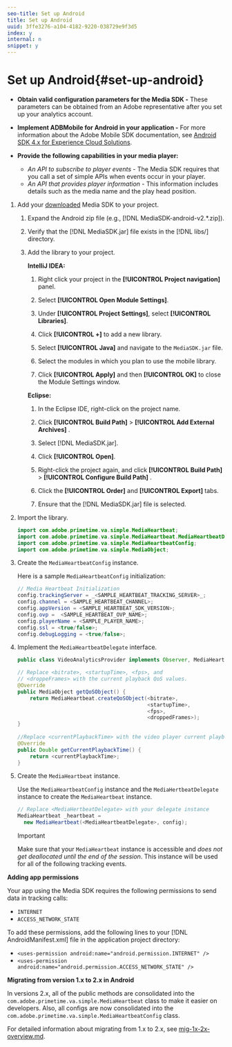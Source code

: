 ```yaml
---
seo-title: Set up Android
title: Set up Android
uuid: 3ffe3276-a104-4182-9220-038729e9f3d5
index: y
internal: n
snippet: y
---
```


# Set up Android{#set-up-android}

* **Obtain valid configuration parameters for the Media SDK -** These parameters can be obtained from an Adobe representative after you set up your analytics account. 
* **Implement ADBMobile for Android in your application -** For more information about the Adobe Mobile SDK documentation, see [Android SDK 4.x for Experience Cloud Solutions](https://marketing.adobe.com/resources/help/en_US/mobile/android/). 

* **Provide the following capabilities in your media player:**

    * *An API to subscribe to player events* - The Media SDK requires that you call a set of simple APIs when events occur in your player. 
    * *An API that provides player information* - This information includes details such as the media name and the play head position.

1. Add your [downloaded](../../sdk-implement/download-sdks.md#section_551A10AD7880426BB29AE52482BB4211) Media SDK to your project.

    1. Expand the Android zip file (e.g., [!DNL MediaSDK-android-v2.*.zip]). 
    1. Verify that the [!DNL MediaSDK.jar] file exists in the [!DNL libs/] directory. 
    
    1. Add the library to your project.

       **IntelliJ IDEA:**

        1. Right click your project in the **[!UICONTROL Project navigation]** panel. 
        1. Select **[!UICONTROL Open Module Settings]**. 
        1. Under **[!UICONTROL Project Settings]**, select **[!UICONTROL Libraries]**. 
        
        1. Click **[!UICONTROL +]** to add a new library. 
        1. Select **[!UICONTROL Java]** and navigate to the `MediaSDK.jar` file. 
        
        1. Select the modules in which you plan to use the mobile library. 
        1. Click **[!UICONTROL Apply]** and then **[!UICONTROL OK]** to close the Module Settings window.

       **Eclipse:**

        1. In the Eclipse IDE, right-click on the project name. 
        1. Click  **[!UICONTROL Build Path]** > **[!UICONTROL Add External Archives]** . 
        1. Select [!DNL MediaSDK.jar]. 
        1. Click **[!UICONTROL Open]**. 
        1. Right-click the project again, and click  **[!UICONTROL Build Path]** > **[!UICONTROL Configure Build Path]** . 
        1. Click the **[!UICONTROL Order]** and **[!UICONTROL Export]** tabs. 
        
        1. Ensure that the [!DNL MediaSDK.jar] file is selected.

1. Import the library.

   ```java
   import com.adobe.primetime.va.simple.MediaHeartbeat; 
   import com.adobe.primetime.va.simple.MediaHeartbeat.MediaHeartbeatDelegate; 
   import com.adobe.primetime.va.simple.MediaHeartbeatConfig; 
   import com.adobe.primetime.va.simple.MediaObject; 
   
   ```

1. Create the `MediaHeartbeatConfig` instance.

   Here is a sample `MediaHeartbeatConfig` initialization:

   ```java
   // Media Heartbeat Initialization 
   config.trackingServer = _<SAMPLE_HEARTBEAT_TRACKING_SERVER>_; 
   config.channel = <SAMPLE_HEARTBEAT_CHANNEL>; 
   config.appVersion = <SAMPLE_HEARTBEAT_SDK_VERSION>; 
   config.ovp =  <SAMPLE_HEARTBEAT_OVP_NAME>; 
   config.playerName = <SAMPLE_PLAYER_NAME>; 
   config.ssl = <true/false>; 
   config.debugLogging = <true/false>; 
   ```

1. Implement the `MediaHeartbeatDelegate` interface.

   ```java
   public class VideoAnalyticsProvider implements Observer, MediaHeartbeatDelegate{}
   ```

   ```java
   // Replace <bitrate>, <startupTime>, <fps>, and  
   // <droppeFrames> with the current playback QoS values.  
   @Override 
   public MediaObject getQoSObject() { 
       return MediaHeartbeat.createQoSObject(<bitrate>,  
                                             <startupTime>,  
                                             <fps>,  
                                             <droppedFrames>); 
   } 
    
   //Replace <currentPlaybackTime> with the video player current playback time 
   @Override 
   public Double getCurrentPlaybackTime() { 
       return <currentPlaybackTime>; 
   }
   ```

1. Create the `MediaHeartbeat` instance.

   Use the `MediaHeartbeatConfig` instance and the `MediaHertbeatDelegate` instance to create the `MediaHeartbeat` instance.

   ```java
   // Replace <MediaHertbeatDelegate> with your delegate instance 
   MediaHeartbeat _heartbeat =  
     new MediaHeartbeat(<MediaHeartbeatDelegate>, config);
   ```

   >[!IMPORTANT]
   >
   >Make sure that your `MediaHeartbeat` instance is accessible and *does not get deallocated until the end of the session*. This instance will be used for all of the following tracking events.

**Adding app permissions**

Your app using the Media SDK requires the following permissions to send data in tracking calls:

* `INTERNET` 
* `ACCESS_NETWORK_STATE`

To add these permissions, add the following lines to your [!DNL AndroidManifest.xml] file in the application project directory:

* `<uses-permission android:name="android.permission.INTERNET" />` 
* `<uses-permission android:name="android.permission.ACCESS_NETWORK_STATE" />`

**Migrating from version 1.x to 2.x in Android**

In versions 2.x, all of the public methods are consolidated into the `com.adobe.primetime.va.simple.MediaHeartbeat` class to make it easier on developers. Also, all configs are now consolidated into the `com.adobe.primetime.va.simple.MediaHeartbeatConfig` class.

For detailed information about migrating from 1.x to 2.x, see [mig-1x-2x-overview.md](../../sdk-implement/va-1x-to-2x/mig-1x-2x-overview.md). 
